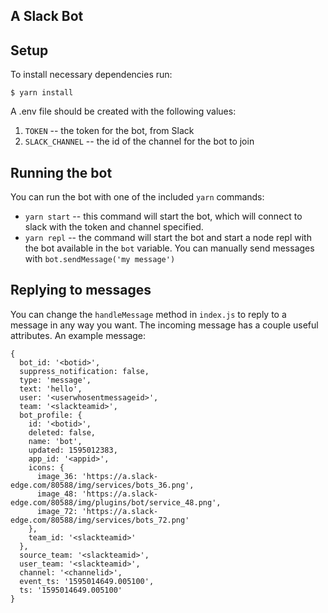 A Slack Bot
-----------

## Setup

To install necessary dependencies run:

    $ yarn install

A .env file should be created with the following values:

1. `TOKEN` -- the token for the bot, from Slack
1. `SLACK_CHANNEL` -- the id of the channel for the bot to join

## Running the bot

You can run the bot with one of the included `yarn` commands:

* `yarn start` -- this command will start the bot, which will connect to slack with the token and channel specified.
* `yarn repl` -- the command will start the bot and start a node repl with the bot available in the `bot` variable. You can manually send messages with `bot.sendMessage('my message')`

## Replying to messages

You can change the `handleMessage` method in `index.js` to reply to a message in any way you want. The incoming message has a couple useful attributes. An example message:

```
{
  bot_id: '<botid>',
  suppress_notification: false,
  type: 'message',
  text: 'hello',
  user: '<userwhosentmessageid>',
  team: '<slackteamid>',
  bot_profile: {
    id: '<botid>',
    deleted: false,
    name: 'bot',
    updated: 1595012383,
    app_id: '<appid>',
    icons: {
      image_36: 'https://a.slack-edge.com/80588/img/services/bots_36.png',
      image_48: 'https://a.slack-edge.com/80588/img/plugins/bot/service_48.png',
      image_72: 'https://a.slack-edge.com/80588/img/services/bots_72.png'
    },
    team_id: '<slackteamid>'
  },
  source_team: '<slackteamid>',
  user_team: '<slackteamid>',
  channel: '<channelid>',
  event_ts: '1595014649.005100',
  ts: '1595014649.005100'
}
```
